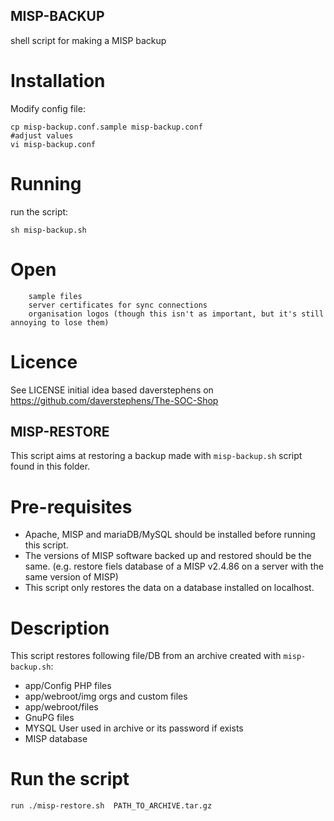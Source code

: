 MISP-BACKUP
-----------

shell script for making a MISP backup

Installation
============

Modify config file:
````
cp misp-backup.conf.sample misp-backup.conf
#adjust values
vi misp-backup.conf
````

Running
=======

run the script:
````
sh misp-backup.sh
````

Open
====

````
    sample files
    server certificates for sync connections
    organisation logos (though this isn't as important, but it's still annoying to lose them)

````


Licence
=======

See LICENSE
initial idea based daverstephens on https://github.com/daverstephens/The-SOC-Shop


MISP-RESTORE
------------

This script aims at restoring a backup made with `misp-backup.sh` script found in this folder.

Pre-requisites
==============
- Apache, MISP and mariaDB/MySQL should be installed before running this script.
- The versions of MISP software backed up and restored should be the same.  (e.g. restore fiels database of a MISP v2.4.86 on a server with the same version of MISP)
- This script only restores the data on a database installed on localhost.

Description
===========
 This script restores following file/DB from an archive created with `misp-backup.sh`:
 - app/Config PHP files
 - app/webroot/img orgs and custom files
 - app/webroot/files 
 - GnuPG files
 - MYSQL User used in archive or its password if exists
 - MISP database
 


Run the script
==============

```
run ./misp-restore.sh  PATH_TO_ARCHIVE.tar.gz
```
